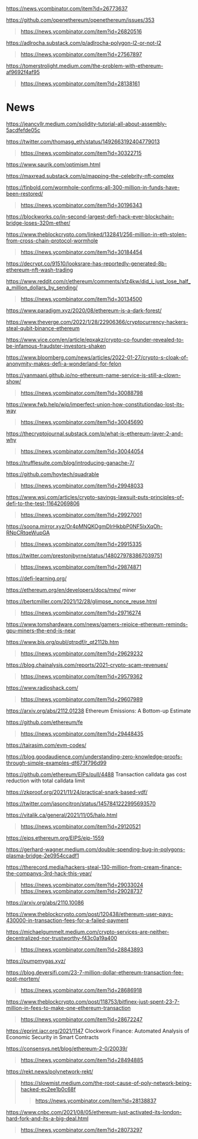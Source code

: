 https://news.ycombinator.com/item?id=26773637

https://github.com/openethereum/openethereum/issues/353
> https://news.ycombinator.com/item?id=26820516

https://adlrocha.substack.com/p/adlrocha-polygon-l2-or-not-l2
> https://news.ycombinator.com/item?id=27567897

https://tomerstrolight.medium.com/the-problem-with-ethereum-af9692f4af95
> https://news.ycombinator.com/item?id=28138161

# News
https://jeancvllr.medium.com/solidity-tutorial-all-about-assembly-5acdfefde05c

https://twitter.com/thomasg_eth/status/1492663192404779013
> https://news.ycombinator.com/item?id=30322715

https://www.saurik.com/optimism.html
> 

https://maxread.substack.com/p/mapping-the-celebrity-nft-complex

https://finbold.com/wormhole-confirms-all-300-million-in-funds-have-been-restored/
> https://news.ycombinator.com/item?id=30196343

https://blockworks.co/in-second-largest-defi-hack-ever-blockchain-bridge-loses-320m-ether/
> 

https://www.theblockcrypto.com/linked/132841/256-million-in-eth-stolen-from-cross-chain-protocol-wormhole
> https://news.ycombinator.com/item?id=30184454

https://decrypt.co/91510/looksrare-has-reportedly-generated-8b-ethereum-nft-wash-trading

https://www.reddit.com/r/ethereum/comments/sfz4kw/did_i_just_lose_half_a_million_dollars_by_sending/
> https://news.ycombinator.com/item?id=30134500

https://www.paradigm.xyz/2020/08/ethereum-is-a-dark-forest/

https://www.theverge.com/2022/1/28/22906366/cryptocurrency-hackers-steal-qubit-binance-ethereum

https://www.vice.com/en/article/epxakz/crypto-co-founder-revealed-to-be-infamous-fraudster-investors-shaken

https://www.bloomberg.com/news/articles/2022-01-27/crypto-s-cloak-of-anonymity-makes-defi-a-wonderland-for-felon

https://yanmaani.github.io/no-ethereum-name-service-is-still-a-clown-show/
> https://news.ycombinator.com/item?id=30088798

https://www.fwb.help/wip/imperfect-union-how-constitutiondao-lost-its-way
> https://news.ycombinator.com/item?id=30045690

https://thecryptojournal.substack.com/p/what-is-ethereum-layer-2-and-why
> https://news.ycombinator.com/item?id=30044054

https://trufflesuite.com/blog/introducing-ganache-7/

https://github.com/hoytech/quadrable
> https://news.ycombinator.com/item?id=29948033

https://www.wsj.com/articles/crypto-savings-lawsuit-puts-principles-of-defi-to-the-test-11642069806
> https://news.ycombinator.com/item?id=29927001

https://soona.mirror.xyz/Or4pMNQKOgmDIrHkbbP0NF5lxXqOh-RNpCRtqeWupGA
> https://news.ycombinator.com/item?id=29915335

https://twitter.com/prestonjbyrne/status/1480279783867039751
> https://news.ycombinator.com/item?id=29874871

https://defi-learning.org/

https://ethereum.org/en/developers/docs/mev/ miner

https://bertcmiller.com/2021/12/28/glimpse_nonce_reuse.html
> https://news.ycombinator.com/item?id=29716274

https://www.tomshardware.com/news/gamers-rejoice-ethereum-reminds-gpu-miners-the-end-is-near

https://www.bis.org/publ/qtrpdf/r_qt2112b.htm
> https://news.ycombinator.com/item?id=29629232

https://blog.chainalysis.com/reports/2021-crypto-scam-revenues/
> https://news.ycombinator.com/item?id=29579362

https://www.radioshack.com/
> https://news.ycombinator.com/item?id=29607989

https://arxiv.org/abs/2112.01238 Ethereum Emissions: A Bottom-up Estimate

https://github.com/ethereum/fe 
> https://news.ycombinator.com/item?id=29448435

https://tairasim.com/evm-codes/

https://blog.goodaudience.com/understanding-zero-knowledge-proofs-through-simple-examples-df673f796d99

https://github.com/ethereum/EIPs/pull/4488 Transaction calldata gas cost reduction with total calldata limit

https://zkproof.org/2021/11/24/practical-snark-based-vdf/

https://twitter.com/jasoncitron/status/1457841222995693570

https://vitalik.ca/general/2021/11/05/halo.html
> https://news.ycombinator.com/item?id=29120521

https://eips.ethereum.org/EIPS/eip-1559

https://gerhard-wagner.medium.com/double-spending-bug-in-polygons-plasma-bridge-2e0954ccadf1

https://therecord.media/hackers-steal-130-million-from-cream-finance-the-companys-3rd-hack-this-year/
> https://news.ycombinator.com/item?id=29033024
> https://news.ycombinator.com/item?id=29028737

https://arxiv.org/abs/2110.10086

https://www.theblockcrypto.com/post/120438/ethereum-user-pays-430000-in-transaction-fees-for-a-failed-payment

https://michaelgummelt.medium.com/crypto-services-are-neither-decentralized-nor-trustworthy-f43c0a19a400
> https://news.ycombinator.com/item?id=28843893

https://pumpmygas.xyz/

https://blog.deversifi.com/23-7-million-dollar-ethereum-transaction-fee-post-mortem/
> https://news.ycombinator.com/item?id=28686918

https://www.theblockcrypto.com/post/118753/bitfinex-just-spent-23-7-million-in-fees-to-make-one-ethereum-transaction
> https://news.ycombinator.com/item?id=28672247

https://eprint.iacr.org/2021/1147 Clockwork Finance: Automated Analysis of Economic Security in Smart Contracts

https://consensys.net/blog/ethereum-2-0/20039/
> https://news.ycombinator.com/item?id=28494885

https://rekt.news/polynetwork-rekt/
> https://slowmist.medium.com/the-root-cause-of-poly-network-being-hacked-ec2ee1b0c68f
> > https://news.ycombinator.com/item?id=28138837

https://www.cnbc.com/2021/08/05/ethereum-just-activated-its-london-hard-fork-and-its-a-big-deal.html
> https://news.ycombinator.com/item?id=28073297